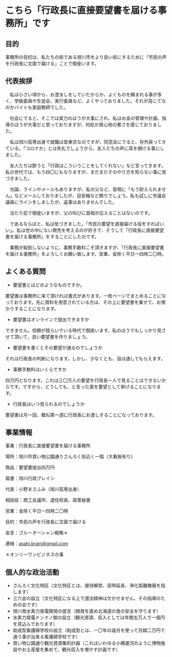 # こちら「行政長に直接要望書を届ける事務所」です


## 目的
事務所の目的は、私たちの街である旭川市をより良い街にするために「市民の声を行政長に文面で届ける」ことで御座います。


## 代表挨拶
　私は小さい頃から、お澄ましをしていたからか、よくものを頼まれる事が多く、学級委員や生徒会、実行委員など、よくやっておりました。それが高じてなのかバイトも家庭教師でした。
 
　社会にでると、そこでは実力のほうが大事にされ、私はお金の管理や計画、指導のほうが大事だと思っておりますが、何処か居心地の悪さを感じておりました。
 
　私は旭川高専出身で就職は皆東京なのですが、同窓会にでると、存外戻ってきている。「コロナか」とは失礼でしょうから、友人たちの声に耳を傾ける事にしました。
 
　友人たちは酔うと「行政はこういうことをしてくれない」など言ってきます。私の世代では、もう四〇にもなりますが、まだまだそのやり方を知らない事に気づきました。
 
　勿論、ラインやメールもありますが、私の父など、首相に「もう耐えられません」などメールしておりましたが、目安箱など飾りでしょう。私も試しに市議会議員にラインをしましたが、返事はありませんでした。
 
　当たり前で御座いますが、父の叫びに首相が応えることはないのです。
 
　であるならばと、私は気づきました。「市民の要望を直接届ける役をすればいい」。私は世の中にない商売を考えるのが好きで、そうして「行政長に直接要望書を届ける事務所」をすることにしたのです。
 
　業務が殺到しないように、事務手数料こそ頂きますが、「行政長に直接要望書を届ける事務所」をよろしくお願い致します。営業、金除く平日一四時二〇時。

## よくある質問
- 要望書とはどのようなものですか。

要望書は事務所に来て頂ければ書式があります。一枚ページでまとめることになっております。先に資料を用意されている方は、その上に要望書を乗せて、お預かりすることになります。

- 要望書はオンラインで提出できますか

できません。信頼が揺らいでいる時代で御座います。私のほうでもしっかり見させて頂いて、良い要望書を作りましょう。

- 要望書を書くとその要望が通るのでしょうか

それは行政長の判断になります。しかし、少なくとも、目は通してもらえます。

- 事務手数料はいくらですか

四万円となります。これは三〇万人の要望を行政長一人で見ることはできないからです。ですから、どうしても、と言った案を要望として挙げることになります。

- 行政長はいつ見られるのでしょうか

要望書は月一回、概ね第一週に行政長にお渡しすることになっております。




## 事業情報
事業：行政長に直接要望書を届ける事務所

場所：旭川市買い物公園通りさんろく街近く一階（大看板有り）

商品：要望書提出四万円

肩書：旭川行政ブレイン

代表：小野まさふみ（旭川高専出身）

相談役：商工会議所、退任校長、政策秘書

営業：金除く平日一四時二〇時

目的：市民の声を行政長に文面で届ける

金言：ブルーオーシャン戦略＊

連絡：asahi.brain@gmail.com

＊オンリーワンビジネスの事

## 個人的な政治活動
- さんろく文化特区（文化特区とは、接待解禁、営時延長、浄化距離撤廃を指します）
- 三六会の設立（文化特区になる上で遵法精神は欠かせません、その指導のための会です）
- 旭川発水素力発電開発の提言（開発を進め北海道の食の安全を守ります）
- 水素力発電ドンナノ館の設立（観光資源、収入としては年間五万人で一億円を見込んでおります）
- 助成型看護婦学校の設立（助成型とは、一〇年の歳月を使って月額二万円で通う事が出来る看護婦学校です）
- 買い物公園通り観光資源集約計画（これはいわゆる小樽運河のように博物施設やお土産屋を集めて、観光収入を増やす計画です）
